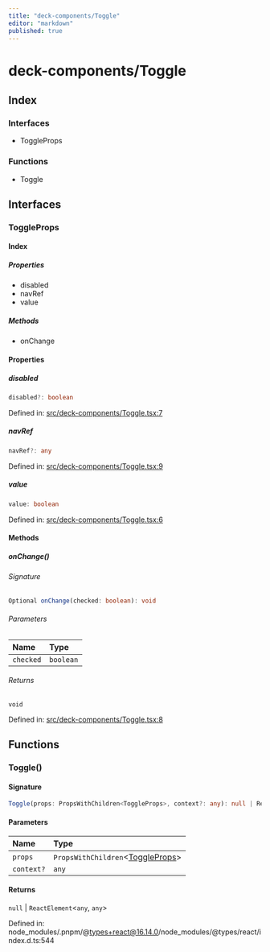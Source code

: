 ```yaml
---
title: "deck-components/Toggle"
editor: "markdown"
published: true
---
```


# deck-components/Toggle

## Index

### Interfaces

- ToggleProps

### Functions

- Toggle

## Interfaces

### ToggleProps

#### Index

##### Properties

- disabled
- navRef
- value

##### Methods

- onChange

#### Properties

##### disabled

```ts
disabled?: boolean
```

Defined in:  [src/deck-components/Toggle.tsx:7](https://github.com/SteamDeckHomebrew/decky-frontend-lib/blob/-/src/deck-components/Toggle.tsx#L7)

##### navRef

```ts
navRef?: any
```

Defined in:  [src/deck-components/Toggle.tsx:9](https://github.com/SteamDeckHomebrew/decky-frontend-lib/blob/-/src/deck-components/Toggle.tsx#L9)

##### value

```ts
value: boolean
```

Defined in:  [src/deck-components/Toggle.tsx:6](https://github.com/SteamDeckHomebrew/decky-frontend-lib/blob/-/src/deck-components/Toggle.tsx#L6)

#### Methods

##### onChange()

###### Signature

```ts
Optional onChange(checked: boolean): void
```

###### Parameters

| Name | Type |
| :------ | :------ |
| `checked` | `boolean` |

###### Returns

`void`

Defined in:  [src/deck-components/Toggle.tsx:8](https://github.com/SteamDeckHomebrew/decky-frontend-lib/blob/-/src/deck-components/Toggle.tsx#L8)

## Functions

### Toggle()

#### Signature

```ts
Toggle(props: PropsWithChildren<ToggleProps>, context?: any): null | ReactElement<any, any>
```

#### Parameters

| Name | Type |
| :------ | :------ |
| `props` | `PropsWithChildren`\<[ToggleProps](deck/components/Toggle#toggleprops)\> |
| `context?` | `any` |

#### Returns

`null` \| `ReactElement`\<`any`, `any`\>

Defined in:  node\_modules/.pnpm/@types+react@16.14.0/node\_modules/@types/react/index.d.ts:544
